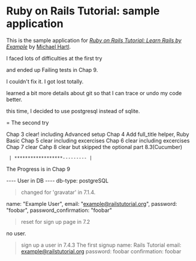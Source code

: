 
# Ruby on Rails Tutorial: sample application

This is the sample application for
[*Ruby on Rails Tutorial: Learn Rails by Example*](http://railstutorial.org/)
by [Michael Hartl](http://michaelhartl.com/).

I faced lots of difficulties at the first try 

and ended up Failing tests in Chap 9. 

I couldn't fix it. I got lost totally.

learned a bit more details about git so that I can trace or undo my code better.

this time, I decided to use postgresql instead of sqlite. 

= The second try 
 
 Chap 3 clear! including Advanced setup
 Chap 4 Add full_title helper, Ruby Basic
 Chap 5 clear including excercises
 Chap 6 clear including excercises
 Chap 7 clear
 Cahp 8 clear but skipped the optional part 8.3(Cucumber)

     | ******************--------- |			

The Progress is in Chap 9 

---- User in DB ----
db-type: postgreSQL

> changed for 'gravatar' in 7.1.4.

name: "Example User",
email: "example@railstutorial.org",
password: "foobar",
password_confirmation: "foobar"

> reset for sign up page in 7.2

no user.

> sign up a user in 7.4.3 The first signup
name: Rails Tutorial
email: example@railstutorial.org
password: foobar
confirmation: foobar

